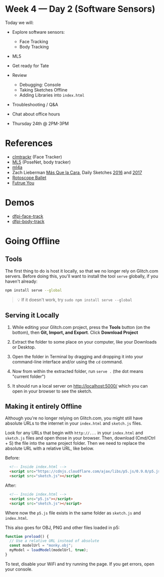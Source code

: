 # Week 4 — Day 2 (Software Sensors)

Today we will:

- Explore software sensors:
  - Face Tracking
  - Body Tracking
- ML5
- Get ready for Tate
- Review
  - Debugging: Console
  - Taking Sketches Offline
  - Adding Libraries into `index.html`
- Troubleshooting / Q&A
- Chat about office hours

- Thursday 24th @ 2PM-3PM

# References

- [clmtrackr](https://github.com/auduno/clmtrackr) (Face Tracker)
- [ML5](https://ml5js.org/) (PoseNet, body tracker)
- [ml4a](https://ml4a.github.io/ml4a/)
- Zach Lieberman [Más Que la Cara](https://medium.com/@zachlieberman/m%C3%A1s-que-la-cara-overview-48331a0202c0), Daily Sketches [2016](https://medium.com/@zachlieberman/daily-sketches-2016-28586d8f008e) and [2017](https://medium.com/@zachlieberman/daily-sketches-in-2017-1b4234b0615d)
- [Rotoscope Ballet](https://www.ignant.com/2017/10/13/rotoscope-ballet/)
- [Futrue You](https://universaleverything.com/projects/future-you)

# Demos

- [dfpi-face-track](https://glitch.com/edit/#!/dfpi-face-track?path=sketch.js)
- [dfpi-body-track](https://glitch.com/edit/#!/dfpi-body-track?path=sketch.js)

# Going Offline

## Tools

The first thing to do is host it locally, so that we no longer rely on Glitch.com servers. Before doing this, you'll want to install the tool `serve` globally, if you haven't already:

```sh
npm install serve --global
```

> :bulb: If it doesn't work, try `sudo npm install serve --global`

## Serving it Locally

1. While editing your Glitch.com project, press the **Tools** button (on the bottom), then **Git, Import, and Export**. Click **Download Project**

2. Extract the folder to some place on your computer, like your Downloads or Desktop.

3. Open the folder in Terminal by dragging and dropping it into your command-line interface and/or using the `cd` command.

4. Now from within the extracted folder, run `serve .` (the dot means "current folder")

5. It should run a local server on [http://localhost:5000/](http://localhost:5000/) which you can open in your browser to see the sketch.

## Making it entirely Offline

Although you're no longer relying on Glitch.com, you might still have absolute URLs to the internet in your `index.html` and `sketch.js` files.

Look for any URLs that begin with `http://...` in your `index.html` and `sketch.js` files and open those in your browser. Then, download (Cmd/Ctrl + S) the file into the same project folder. Then we need to replace the absolute URL with a relative URL, like below.

Before:

```html
  <!-- Inside index.html -->
  <script src="https://cdnjs.cloudflare.com/ajax/libs/p5.js/0.9.0/p5.js"></script>
  <script src="sketch.js"></script>
```

After:

```html
  <!-- Inside index.html -->
  <script src="p5.js"></script>
  <script src="sketch.js"></script>
```

Where now the `p5.js` file exists in the same folder as `sketch.js` and `index.html`.

This also goes for OBJ, PNG and other files loaded in p5:

```js
function preload() {
  // Use a relative URL instead of absolute
  const modelUrl = "monky.obj";
  myModel = loadModel(modelUrl, true);
}
```

To test, disable your WiFi and try running the page. If you get errors, open your console.
